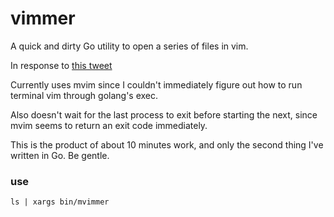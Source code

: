 # vimmer

A quick and dirty Go utility to open a series of files in vim.

In response to [this tweet](https://twitter.com/jonrowe/status/401147335222108160)

Currently uses mvim since I couldn't immediately figure out how to run terminal vim through golang's exec.

Also doesn't wait for the last process to exit before starting the next, since mvim seems to return an exit code immediately.

This is the product of about 10 minutes work, and only the second thing I've written in Go. Be gentle.

### use

    ls | xargs bin/mvimmer
